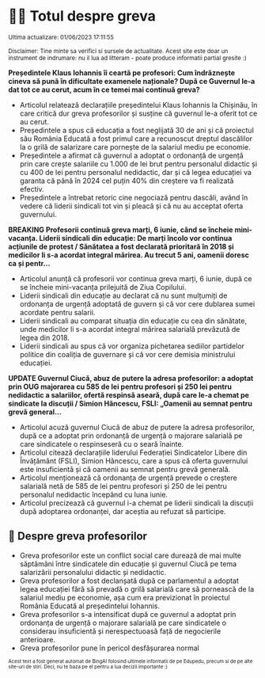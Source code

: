 # 👩‍🏫 Totul despre greva
<sub>Ultima actualizare: 01/06/2023 17:11:55</sub>

<sub>Disclaimer: Tine minte sa verifici si sursele de actualitate. Acest site este doar un instrument de indrumare: nu il lua ad litteram - poate produce informatii partial gresite :)</sub>

**Președintele Klaus Iohannis îi ceartă pe profesori: Cum îndrăznește cineva să pună în dificultate examenele naționale? După ce Guvernul le-a dat tot ce au cerut, acum în ce temei mai continuă greva?**
- Articolul relatează declarațiile președintelui Klaus Iohannis la Chișinău, în care critică dur greva profesorilor și susține că guvernul le-a oferit tot ce au cerut.
- Președintele a spus că educația a fost neglijată 30 de ani și că proiectul său România Educată a fost primul care a recunoscut dreptul dascălilor la o grilă de salarizare care pornește de la salariul mediu pe economie.
- Președintele a afirmat că guvernul a adoptat o ordonanță de urgență prin care crește salariile cu 1.000 de lei brut pentru personalul didactic și cu 400 de lei pentru personalul nedidactic, dar și că legea educației va garanta că până în 2024 cel puțin 40% din creștere va fi realizată efectiv.
- Președintele a întrebat retoric cine negociază pentru dascăli, având în vedere că liderii sindicali tot vin și pleacă și că nu au acceptat oferta guvernului.

**BREAKING Profesorii continuă greva marți, 6 iunie, când se încheie mini-vacanța. Liderii sindicali din educație: De marți încolo vor continua acțiunile de protest / Sănătatea a fost declarată prioritară în 2018 și medicilor li s-a acordat integral mărirea. Au trecut 5 ani, oamenii doresc ca și pentr...**
- Articolul anunță că profesorii vor continua greva marți, 6 iunie, după ce se încheie mini-vacanța prilejuită de Ziua Copilului.
- Liderii sindicali din educație au declarat că nu sunt mulțumiți de ordonanța de urgență adoptată de guvern și că vor cere dublarea sumei acordate pentru salarii.
- Liderii sindicali au comparat situația din educație cu cea din sănătate, unde medicilor li s-a acordat integral mărirea salarială prevăzută de legea din 2018.
- Liderii sindicali au spus că vor organiza pichetarea sediilor partidelor politice din coaliția de guvernare și că vor cere demisia ministrului educației.

**UPDATE Guvernul Ciucă, abuz de putere la adresa profesorilor: a adoptat prin OUG majorarea cu 585 de lei pentru profesori și 250 lei pentru nedidactic a salariilor, ofertă respinsă aseară, după care le-a chemat pe sindicate la discuții / Simion Hăncescu, FSLI: „Oamenii au semnat pentru grevă general...**
- Articolul acuză guvernul Ciucă de abuz de putere la adresa profesorilor, după ce a adoptat prin ordonanță de urgență o majorare salarială pe care sindicatele o respinseseră cu o seară înainte.
- Articolul citează declarațiile liderului Federației Sindicatelor Libere din Învățământ (FSLI), Simion Hâncescu, care a spus că oferta guvernului este insuficientă și că oamenii au semnat pentru grevă generală.
- Articolul menționează că ordonanța de urgență prevede o creștere salarială netă de 585 de lei pentru profesori și 250 de lei pentru personalul nedidactic începând cu luna iunie.
- Articolul precizează că guvernul i-a chemat pe liderii sindicali la discuții după adoptarea ordonanței, dar aceștia au refuzat să participe.

## 🏫 Despre greva profesorilor
- Greva profesorilor este un conflict social care durează de mai multe săptămâni între sindicatele din educație și guvernul Ciucă pe tema salarizării personalului didactic și nedidactic.
- Greva profesorilor a fost declanșată după ce parlamentul a adoptat legea educației fără să prevadă o grilă salarială care să pornească de la salariul mediu pe economie, așa cum era previzionat în proiectul România Educată al președintelui Iohannis.
- Greva profesorilor s-a intensificat după ce guvernul a adoptat prin ordonanța de urgență o majorare salarială pe care sindicatele o considerau insuficientă și nerespectuoasă față de negocierile anterioare.
- Greva profesorilor pune în pericol desfășurarea normal


<sub><sub>Acest text a fost generat automat de BingAI folosind ultimele informatii de pe Edupedu, precum si de pe alte site-uri de stiri. Deci, nu te baza pe el pentru a lua decizii importante :)</sub></sub>